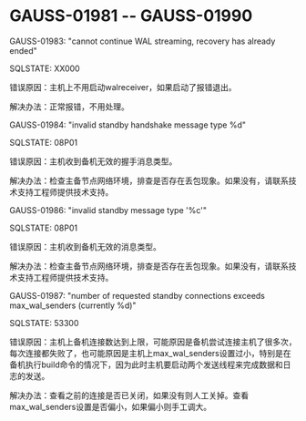 # GAUSS-01981 -- GAUSS-01990

GAUSS-01983: "cannot continue WAL streaming, recovery has already ended"

SQLSTATE: XX000

错误原因：主机上不用启动walreceiver，如果启动了报错退出。

解决办法：正常报错，不用处理。

GAUSS-01984: "invalid standby handshake message type %d"

SQLSTATE: 08P01

错误原因：主机收到备机无效的握手消息类型。

解决办法：检查主备节点网络环境，排查是否存在丢包现象。如果没有，请联系技术支持工程师提供技术支持。

GAUSS-01986: "invalid standby message type '%c'"

SQLSTATE: 08P01

错误原因：主机收到备机无效的消息类型。

解决办法：检查主备节点网络环境，排查是否存在丢包现象。如果没有，请联系技术支持工程师提供技术支持。

GAUSS-01987: "number of requested standby connections exceeds max\_wal\_senders \(currently %d\)"

SQLSTATE: 53300

错误原因：主机上备机连接数达到上限，可能原因是备机尝试连接主机了很多次，每次连接都失败了，也可能原因是主机上max\_wal\_senders设置过小，特别是在备机执行build命令的情况下，因为此时主机要启动两个发送线程来完成数据和日志的发送。

解决办法：查看之前的连接是否已关闭，如果没有则人工关掉。查看max\_wal\_senders设置是否偏小，如果偏小则手工调大。
